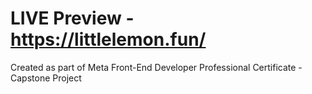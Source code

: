 # LIVE Preview - https://littlelemon.fun/

Created as part of Meta Front-End Developer Professional Certificate - Capstone Project
